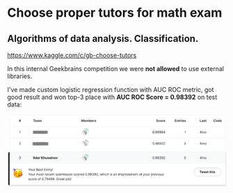 # Choose proper tutors for math exam

## Algorithms of data analysis. Classification. 

https://www.kaggle.com/c/gb-choose-tutors

In this internal Geekbrains competition we were **not allowed** to use external libraries.

I've made custom logistic regression function with AUC ROC metric, got good result and won top-3 place with **AUC ROC Score = 0.98392** on test data:

<img src="3-rd place.png"  width="800">

